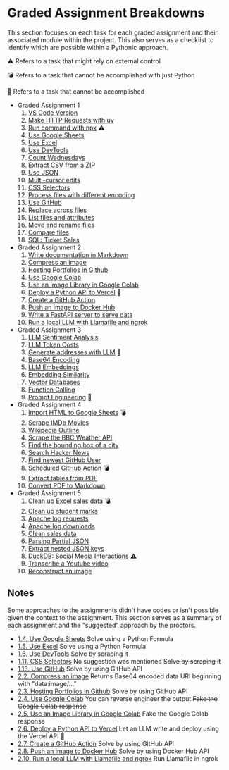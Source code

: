 
# Graded Assignment Breakdowns

This section focuses on each task for each graded assignment and their associated module within the project. This also serves as a checklist to identify which are possible within a Pythonic approach.

⚠️ Refers to a task that might rely on external control

💣 Refers to a task that cannot be accomplished with just Python

🚫 Refers to a task that cannot be accomplished

- Graded Assignment 1
  1. [VS Code Version](./vscode_info.py)
  2. [Make HTTP Requests with uv](./http_requests.py)
  3. [Run command with npx](./npx_prettier.py) ⚠️
  4. [Use Google Sheets](./google_sheets.py)
  5. [Use Excel](./excel.py)
  6. [Use DevTools](./chrome_devtools.py)
  7. [Count Wednesdays](./counting_days.py)
  8. [Extract CSV from a ZIP](./csv_zipfile.py)
  9. [Use JSON](./sort_json_values.py)
  10. [Multi-cursor edits](./json_cleanup.py)
  11. [CSS Selectors](./css_selectors.py)
  12. [Process files with different encoding](./process_encoding.py)
  13. [Use GitHub](./push_github.py)
  14. [Replace across files](./replace_across.py)
  15. [List files and attributes](./filter_file_attributes.py)
  16. [Move and rename files](./move_rename.py)
  17. [Compare files](./compare_files.py)
  18. [SQL: Ticket Sales](./ticket_sales.py)
- Graded Assignment 2
  1. [Write documentation in Markdown](./create_markdown.py)
  2. [Compress an image](./compress_image.py)
  3. [Hosting Portfolios in Github](./host_portfolio.py)
  4. [Use Google Colab](./colab_key.py)
  5. [Use an Image Library in Google Colab](./image_lightness.py)
  6. [Deploy a Python API to Vercel](./vercel_api.py) 🚫
  7. [Create a GitHub Action](./action_github.py)
  8. [Push an image to Docker Hub](./docker_hub.py)
  9. [Write a FastAPI server to serve data](./fastapi_server.py)
  10. [Run a local LLM with Llamafile and ngrok](./local_llm.py)
- Graded Assignment 3
  1. [LLM Sentiment Analysis](./sentiment_analysis.py)
  2. [LLM Token Costs](./token_costs.py)
  3. [Generate addresses with LLM](./generate_addresses.py) 🚫
  4. [Base64 Encoding](./encode_image.py)
  5. [LLM Embeddings](./llm_embeddings.py)
  6. [Embedding Similarity](./most_similar.py)
  7. [Vector Databases](./vector_databases.py)
  8. [Function Calling](./function_calling.py)
  9. [Prompt Engineering](./prompt_engineering.py) 🚫
- Graded Assignment 4
  1. [Import HTML to Google Sheets](./html_google.py) 💣
  2. [Scrape IMDb Movies](./imdb_scrape.py)
  3. [Wikipedia Outline](./wikipedia_outline.py)
  4. [Scrape the BBC Weather API](./bbc_weather.py)
  5. [Find the bounding box of a city](./bounding_box.py)
  6. [Search Hacker News](./hacker_news.py)
  7. [Find newest GitHub User](./newest_github_user.py)
  8. [Scheduled GitHub Action](./action_github.py) 💣
  9. [Extract tables from PDF](./extract_tables.py)
  10. [Convert PDF to Markdown](./pdf_to_markdown.py)
- Graded Assignment 5
  1. [Clean up Excel sales data](./excel_sales.py) 💣
  2. [Clean up student marks](./clean_student_marks.py)
  3. [Apache log requests](./log_requests.py)
  4. [Apache log downloads](./request_downloads.py)
  5. [Clean sales data](./clean_sales.py)
  6. [Parsing Partial JSON](./parse_sales_data.py)
  7. [Extract nested JSON keys](./large_json_extract.py)
  8. [DuckDB: Social Media Interactions](./duckdb_interactions.py) ⚠️
  9. [Transcribe a Youtube video](./yt_transcribe.py)
  10. [Reconstruct an image](./jigsaw_image.py)

## Notes

Some approaches to the assignments didn't have codes or isn't possible given the context to the assignment. This section serves as a summary of each assignment and the "suggested" approach by the proctors.

- [1.4. Use Google Sheets](./google_sheets.py) Solve using a Python Formula
- [1.5. Use Excel](./excel.py) Solve using a Python Formula
- [1.6. Use DevTools](./chrome_devtools.py) Solve by scraping it
- [1.11. CSS Selectors](./css_selectors.py) No suggestion was mentioned ~~Solve by scraping it~~
- [1.13. Use GitHub](./push_github.py) Solve by using GitHub API
- [2.2. Compress an image](./compress_image.py) Returns Base64 encoded data URI beginning with "data:image/..."
- [2.3. Hosting Portfolios in Github](./host_portfolio.py) Solve by using GitHub API
- [2.4. Use Google Colab](./colab_key.py) You can reverse engineer the output ~~Fake the Google Colab response~~
- [2.5. Use an Image Library in Google Colab](./image_lightness.py) Fake the Google Colab response
- [2.6. Deploy a Python API to Vercel](./vercel_api.py) Let an LLM write and deploy using the Vercel API 🚫
- [2.7. Create a GitHub Action](./action_github.py) Solve by using GitHub API
- [2.8. Push an image to Docker Hub](./docker_hub.py) Solve by using Docker Hub API
- [2.10. Run a local LLM with Llamafile and ngrok](./local_llm.py) Run Llamafile in ngrok
